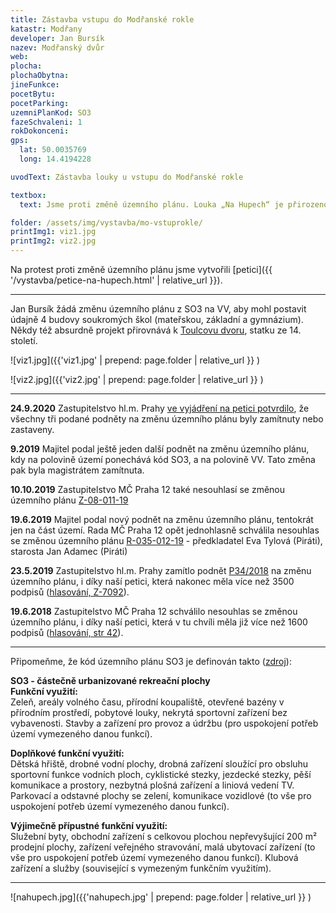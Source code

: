 ```yaml
---
title: Zástavba vstupu do Modřanské rokle
katastr: Modřany
developer: Jan Bursík
nazev: Modřanský dvůr
web:
plocha:
plochaObytna:
jineFunkce:
pocetBytu:
pocetParking:
uzemniPlanKod: SO3
fazeSchvaleni: 1
rokDokonceni:
gps:
  lat: 50.0035769
  long: 14.4194228

uvodText: Zástavba louky u vstupu do Modřanské rokle

textbox:
  text: Jsme proti změně územního plánu. Louka „Na Hupech“ je přirozenou součástí Modřanské rokle, což je přírodní památka a zároveň oddechové místo pro občany naší městské části. Zástavbou na louce by došlo k narušení prostředí celé Modřanské rokle a zároveň zastavění jedné z nejužívanějších travnatých ploch v Modřanech.

folder: /assets/img/vystavba/mo-vstuprokle/
printImg1: viz1.jpg
printImg2: viz2.jpg
---
```


Na protest proti změně územního plánu jsme vytvořili [petici]({{ '/vystavba/petice-na-hupech.html' | relative_url }}).

- - -

Jan Bursík žádá změnu územního plánu z SO3 na VV, aby mohl postavit údajně 4 budovy soukromých škol (mateřskou, základní a gymnázium). Někdy též absurdně projekt přirovnává k [Toulcovu dvoru](http://www.toulcuvdvur.cz), statku ze 14. století.

![viz1.jpg]({{'viz1.jpg' | prepend: page.folder | relative_url }} )

![viz2.jpg]({{'viz2.jpg' | prepend: page.folder | relative_url }} )

- - -

**24.9.2020** Zastupitelstvo hl.m. Prahy [ve vyjádření na petici potvrdilo](https://www.praha12.cz/potvrzeno-zmena-uzemniho-planu-louky-na-hupech-nebude/d-79679), že všechny tři podané podněty na změnu územního plánu byly zamítnuty nebo zastaveny.

**9.2019** Majitel podal ještě jeden další podnět na změnu územního plánu, kdy na polovině území ponechává kód SO3, a na polovině VV. Tato změna pak byla magistrátem zamítnuta.

**10.10.2019** Zastupitelstvo MČ Praha 12 také nesouhlasí se změnou územního plánu [Z-08-011-19](https://www.praha12.cz/assets/File.ashx?id_org=80112&id_dokumenty=72563)

**19.6.2019** Majitel podal nový podnět na změnu územního plánu, tentokrát jen na část území. Rada MČ Praha 12 opět jednohlasně schválila nesouhlas se změnou územního plánu [R-035-012-19](https://www.praha12.cz/assets/File.ashx?id_org=80112&id_dokumenty=70900) - předkladatel Eva Tylová (Piráti), starosta Jan Adamec (Piráti)

**23.5.2019** Zastupitelstvo hl.m. Prahy zamítlo podnět [P34/2018]( https://app.iprpraha.cz/napp/zmeny/?cislotxt=P34/2018+ZMPLA&isupdid=109700&featureexist=1&action=view&presenter=Articlezmenyupravy) na změnu územního plánu, i díky naší petici, která nakonec měla více než 3500 podpisů ([hlasování, Z-7092]( http://zastupitelstvo.praha.eu/ina/tedhlasdetail.aspx?par=191229032040035252242229050040035252247239229047040035252240229044040035252247240&id=33316)).

**19.6.2018** Zastupitelstvo MČ Praha 12 schválilo nesouhlas se změnou územního plánu, i díky naší petici, která v tu chvíli měla již více než 1600 podpisů ([hlasování, str 42]( https://www.praha12.cz/assets/File.ashx?id_org=80112&id_dokumenty=63567)).

- - -

Připomeňme, že kód územního plánu SO3 je definován takto ([zdroj](http://servis.praha-mesto.cz/uzplan/uzemni_plan_hmp/zmena_z1000_cist/regul/regulativy.pdf)):

**SO3 - částečně urbanizované rekreační plochy**<br/>
**Funkční využití:**<br/>
Zeleň, areály volného času, přírodní koupaliště, otevřené bazény v přírodním prostředí, pobytové louky, nekrytá sportovní zařízení bez vybavenosti.
Stavby a zařízení pro provoz a údržbu (pro uspokojení potřeb území vymezeného danou funkcí).

**Doplňkové funkční využití:**<br/>
Dětská hřiště, drobné vodní plochy, drobná zařízení sloužící pro obsluhu sportovní funkce vodních ploch, cyklistické stezky, jezdecké stezky, pěší komunikace a prostory, nezbytná plošná zařízení a liniová vedení TV.
Parkovací a odstavné plochy se zelení, komunikace vozidlové (to vše pro uspokojení potřeb území vymezeného danou funkcí).

**Výjimečně přípustné funkční využití:**<br/>
Služební byty, obchodní zařízení s celkovou plochou nepřevyšující 200 m² prodejní plochy, zařízení veřejného stravování, malá ubytovací zařízení (to vše pro uspokojení potřeb území vymezeného danou funkcí).
Klubová zařízení a služby (související s vymezeným funkčním využitím).

- - -

![nahupech.jpg]({{'nahupech.jpg' | prepend: page.folder | relative_url }} )



